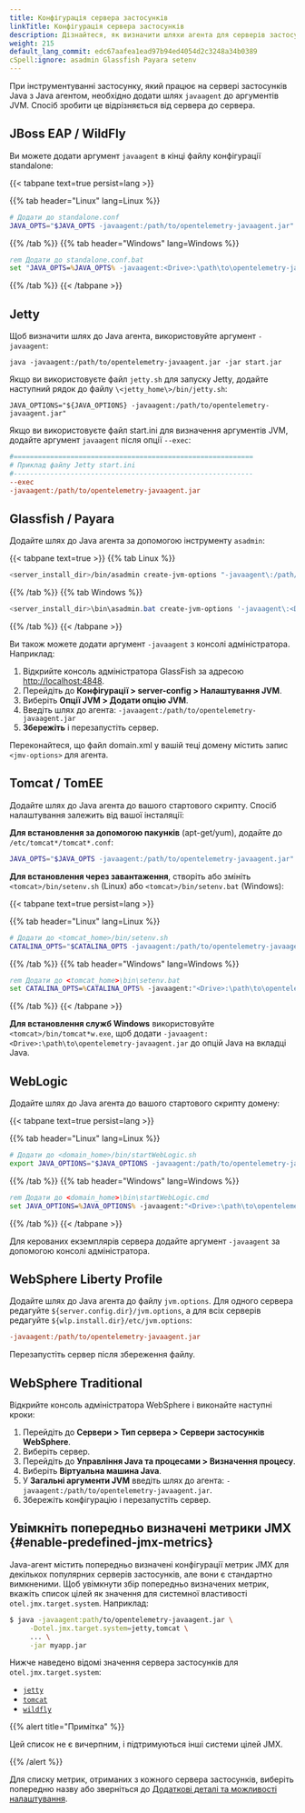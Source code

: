 ```yaml
---
title: Конфігурація сервера застосунків
linkTitle: Конфігурація сервера застосунків
description: Дізнайтеся, як визначити шляхи агента для серверів застосунків Java
weight: 215
default_lang_commit: edc67aafea1ead97b94ed4054d2c3248a34b0389
cSpell:ignore: asadmin Glassfish Payara setenv
---
```


При інструментуванні застосунку, який працює на сервері застосунків Java з Java агентом, необхідно додати шлях `javaagent` до аргументів JVM. Спосіб зробити це відрізняється від сервера до сервера.

## JBoss EAP / WildFly

Ви можете додати аргумент `javaagent` в кінці файлу конфігурації standalone:

{{< tabpane text=true persist=lang >}}

{{% tab header="Linux" lang=Linux %}}

```sh
# Додати до standalone.conf
JAVA_OPTS="$JAVA_OPTS -javaagent:/path/to/opentelemetry-javaagent.jar"
```

{{% /tab %}} {{% tab header="Windows" lang=Windows %}}

```bat
rem Додати до standalone.conf.bat
set "JAVA_OPTS=%JAVA_OPTS% -javaagent:<Drive>:\path\to\opentelemetry-javaagent.jar"
```

{{% /tab %}} {{< /tabpane >}}

## Jetty

Щоб визначити шлях до Java агента, використовуйте аргумент `-javaagent`:

```shell
java -javaagent:/path/to/opentelemetry-javaagent.jar -jar start.jar
```

Якщо ви використовуєте файл `jetty.sh` для запуску Jetty, додайте наступний рядок до файлу `\<jetty_home\>/bin/jetty.sh`:

```shell
JAVA_OPTIONS="${JAVA_OPTIONS} -javaagent:/path/to/opentelemetry-javaagent.jar"
```

Якщо ви використовуєте файл start.ini для визначення аргументів JVM, додайте аргумент `javaagent` після опції `--exec`:

```ini
#===========================================================
# Приклад файлу Jetty start.ini
#-----------------------------------------------------------
--exec
-javaagent:/path/to/opentelemetry-javaagent.jar
```

## Glassfish / Payara

Додайте шлях до Java агента за допомогою інструменту `asadmin`:

{{< tabpane text=true >}} {{% tab Linux %}}

```sh
<server_install_dir>/bin/asadmin create-jvm-options "-javaagent\:/path/to/opentelemetry-javaagent.jar"
```

{{% /tab %}} {{% tab Windows %}}

```powershell
<server_install_dir>\bin\asadmin.bat create-jvm-options '-javaagent\:<Drive>\:\\path\\to\\opentelemetry-javaagent.jar'
```

{{% /tab %}} {{< /tabpane >}}

Ви також можете додати аргумент `-javaagent` з консолі адміністратора. Наприклад:

1.  Відкрийте консоль адміністратора GlassFish за адресою <http://localhost:4848>.
2.  Перейдіть до **Конфігурації > server-config > Налаштування JVM**.
3.  Виберіть **Опції JVM > Додати опцію JVM**.
4.  Введіть шлях до агента: `-javaagent:/path/to/opentelemetry-javaagent.jar`
5.  **Збережіть** і перезапустіть сервер.

Переконайтеся, що файл domain.xml у вашій теці домену містить запис `<jmv-options>` для агента.

## Tomcat / TomEE

Додайте шлях до Java агента до вашого стартового скрипту. Спосіб налаштування залежить від вашої інсталяції:

**Для встановлення за допомогою пакунків** (apt-get/yum), додайте до `/etc/tomcat*/tomcat*.conf`:

```sh
JAVA_OPTS="$JAVA_OPTS -javaagent:/path/to/opentelemetry-javaagent.jar"
```

**Для встановлення через завантаження**, створіть або змініть `<tomcat>/bin/setenv.sh` (Linux) або `<tomcat>/bin/setenv.bat` (Windows):

{{< tabpane text=true persist=lang >}}

{{% tab header="Linux" lang=Linux %}}

```sh
# Додати до <tomcat_home>/bin/setenv.sh
CATALINA_OPTS="$CATALINA_OPTS -javaagent:/path/to/opentelemetry-javaagent.jar"
```

{{% /tab %}} {{% tab header="Windows" lang=Windows %}}

```bat
rem Додати до <tomcat_home>\bin\setenv.bat
set CATALINA_OPTS=%CATALINA_OPTS% -javaagent:"<Drive>:\path\to\opentelemetry-javaagent.jar"
```

{{% /tab %}} {{< /tabpane >}}

**Для встановлення служб Windows** використовуйте `<tomcat>/bin/tomcat*w.exe`, щоб додати `-javaagent:<Drive>:\path\to\opentelemetry-javaagent.jar` до опцій Java на вкладці Java.

## WebLogic

Додайте шлях до Java агента до вашого стартового скрипту домену:

{{< tabpane text=true persist=lang >}}

{{% tab header="Linux" lang=Linux %}}

```sh
# Додати до <domain_home>/bin/startWebLogic.sh
export JAVA_OPTIONS="$JAVA_OPTIONS -javaagent:/path/to/opentelemetry-javaagent.jar"
```

{{% /tab %}} {{% tab header="Windows" lang=Windows %}}

```bat
rem Додати до <domain_home>\bin\startWebLogic.cmd
set JAVA_OPTIONS=%JAVA_OPTIONS% -javaagent:"<Drive>:\path\to\opentelemetry-javaagent.jar"
```

{{% /tab %}} {{< /tabpane >}}

Для керованих екземплярів сервера додайте аргумент `-javaagent` за допомогою консолі адміністратора.

## WebSphere Liberty Profile

Додайте шлях до Java агента до файлу `jvm.options`. Для одного сервера редагуйте `${server.config.dir}/jvm.options`, а для всіх серверів редагуйте `${wlp.install.dir}/etc/jvm.options`:

```ini
-javaagent:/path/to/opentelemetry-javaagent.jar
```

Перезапустіть сервер після збереження файлу.

## WebSphere Traditional

Відкрийте консоль адміністратора WebSphere і виконайте наступні кроки:

<!-- markdownlint-disable blanks-around-fences -->

1.  Перейдіть до **Сервери > Тип сервера > Сервери застосунків WebSphere**.
2.  Виберіть сервер.
3.  Перейдіть до **Управління Java та процесами > Визначення процесу**.
4.  Виберіть **Віртуальна машина Java**.
5.  У **Загальні аргументи JVM** введіть шлях до агента: `-javaagent:/path/to/opentelemetry-javaagent.jar`.
6.  Збережіть конфігурацію і перезапустіть сервер.

## Увімкніть попередньо визначені метрики JMX {#enable-predefined-jmx-metrics}

Java-агент містить попередньо визначені конфігурації метрик JMX для декількох популярних серверів застосунків, але вони є стандартно вимкненими. Щоб увімкнути збір попередньо визначених метрик, вкажіть список цілей як значення для системної властивості `otel.jmx.target.system`. Наприклад:

```bash
$ java -javaagent:path/to/opentelemetry-javaagent.jar \
     -Dotel.jmx.target.system=jetty,tomcat \
     ... \
     -jar myapp.jar
```

Нижче наведено відомі значення сервера застосунків для `otel.jmx.target.system`:

- [`jetty`](https://github.com/open-telemetry/opentelemetry-java-instrumentation/blob/main/instrumentation/jmx-metrics/library/jetty.md)
- [`tomcat`](https://github.com/open-telemetry/opentelemetry-java-instrumentation/blob/main/instrumentation/jmx-metrics/library/tomcat.md)
- [`wildfly`](https://github.com/open-telemetry/opentelemetry-java-instrumentation/blob/main/instrumentation/jmx-metrics/library/wildfly.md)

{{% alert title="Примітка" %}}

Цей список не є вичерпним, і підтримуються інші системи цілей JMX.

{{% /alert %}}

Для списку метрик, отриманих з кожного сервера застосунків, виберіть попередню назву або зверніться до [Додаткові деталі та можливості налаштування](https://github.com/open-telemetry/opentelemetry-java-instrumentation/tree/main/instrumentation/jmx-metrics#predefined-metrics).
